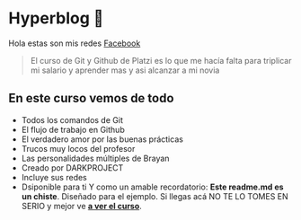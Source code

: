 # Hyperblog 💚
Hola estas son mis redes [ Facebook](https://www.facebook.com/brayan.murcia.370/")
> El curso de Git y Github de Platzi es lo que me hacía falta para triplicar mi salario y aprender mas y asi alcanzar a mi novia

## En este curso vemos de todo
* Todos los comandos de Git
* El flujo de trabajo en Github
* El verdadero amor por las buenas prácticas
* Trucos muy locos del profesor
* Las personalidades múltiples de Brayan
* Creado por DARKPROJECT
* Incluye sus redes
* Dsiponible para ti
Y como un amable recordatorio: **Este readme.md es un chiste**.  Diseñado para el ejemplo. Si llegas acá NO TE LO TOMES EN SERIO y mejor ve [**a ver el curso**](https://platzi.com/cursos/git-github/ "a ver el curso").